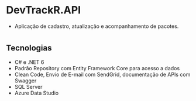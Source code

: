 # DevTrackR.API
- Aplicação de cadastro, atualização e acompanhamento de pacotes.

# <h2>Tecnologias</h2>
- C# e .NET 6
- Padrão Repository com Entity Framework Core para acesso a dados
- Clean Code, Envio de E-mail com SendGrid, documentação de APIs com Swagger
- SQL Server
- Azure Data Studio
